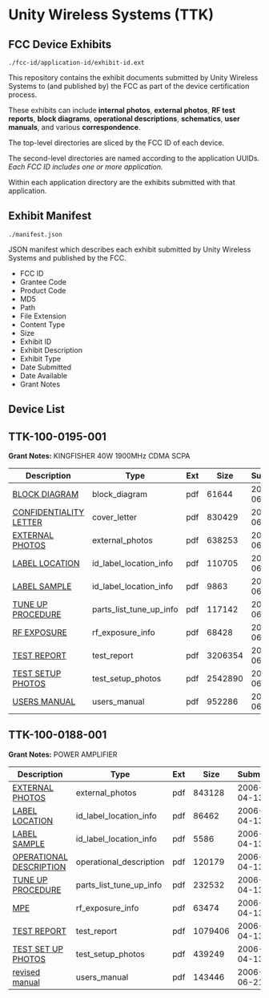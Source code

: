 # Unity Wireless Systems (TTK)
## FCC Device Exhibits

```
./fcc-id/application-id/exhibit-id.ext
```

This repository contains the exhibit documents submitted by Unity Wireless Systems to (and published by) the FCC as part of the device certification process.

These exhibits can include **internal photos**, **external photos**, **RF test reports**, **block diagrams**, **operational descriptions**, **schematics**, **user manuals**, and various **correspondence**.

The top-level directories are sliced by the FCC ID of each device.

The second-level directories are named according to the application UUIDs. *Each FCC ID includes one or more application.*

Within each application directory are the exhibits submitted with that application. 

## Exhibit Manifest

```
./manifest.json
```

JSON manifest which describes each exhibit submitted by Unity Wireless Systems and published by the FCC.

- FCC ID
- Grantee Code
- Product Code
- MD5
- Path
- File Extension
- Content Type
- Size
- Exhibit ID
- Exhibit Description
- Exhibit Type
- Date Submitted
- Date Available
- Grant Notes

## Device List
## TTK-100-0195-001
**Grant Notes:** KINGFISHER 40W 1900MHz CDMA SCPA

| Description | Type | Ext | Size | Submitted | Available |
| ----------- | ---- | --- | ---- | --------- | --------- |
| [BLOCK DIAGRAM](TTK-100-0195-001/b64ba2fcc8ed13336ccef50cb8156a85/672133.pdf) | block_diagram | pdf | 61644 | 2006-06-22 | 2006-06-21 |
| [CONFIDENTIALITY LETTER](TTK-100-0195-001/b64ba2fcc8ed13336ccef50cb8156a85/672132.pdf) | cover_letter | pdf | 830429 | 2006-06-22 | 2006-06-21 |
| [EXTERNAL PHOTOS](TTK-100-0195-001/b64ba2fcc8ed13336ccef50cb8156a85/672149.pdf) | external_photos | pdf | 638253 | 2006-06-22 | 2006-06-21 |
| [LABEL LOCATION](TTK-100-0195-001/b64ba2fcc8ed13336ccef50cb8156a85/672150.pdf) | id_label_location_info | pdf | 110705 | 2006-06-22 | 2006-06-21 |
| [LABEL SAMPLE](TTK-100-0195-001/b64ba2fcc8ed13336ccef50cb8156a85/672153.pdf) | id_label_location_info | pdf | 9863 | 2006-06-22 | 2006-06-21 |
| [TUNE UP PROCEDURE](TTK-100-0195-001/b64ba2fcc8ed13336ccef50cb8156a85/672155.pdf) | parts_list_tune_up_info | pdf | 117142 | 2006-06-22 | 2006-06-21 |
| [RF EXPOSURE](TTK-100-0195-001/b64ba2fcc8ed13336ccef50cb8156a85/672152.pdf) | rf_exposure_info | pdf | 68428 | 2006-06-22 | 2006-06-21 |
| [TEST REPORT](TTK-100-0195-001/b64ba2fcc8ed13336ccef50cb8156a85/672156.pdf) | test_report | pdf | 3206354 | 2006-06-22 | 2006-06-21 |
| [TEST SETUP PHOTOS](TTK-100-0195-001/b64ba2fcc8ed13336ccef50cb8156a85/672154.pdf) | test_setup_photos | pdf | 2542890 | 2006-06-22 | 2006-06-21 |
| [USERS MANUAL](TTK-100-0195-001/b64ba2fcc8ed13336ccef50cb8156a85/672151.pdf) | users_manual | pdf | 952286 | 2006-06-22 | 2006-06-21 |
## TTK-100-0188-001
**Grant Notes:** POWER AMPLIFIER

| Description | Type | Ext | Size | Submitted | Available |
| ----------- | ---- | --- | ---- | --------- | --------- |
| [EXTERNAL PHOTOS](TTK-100-0188-001/68c48616a0ce7ad1345316dc8f565418/647102.pdf) | external_photos | pdf | 843128 | 2006-04-13 | 2006-04-11 |
| [LABEL LOCATION](TTK-100-0188-001/68c48616a0ce7ad1345316dc8f565418/647095.pdf) | id_label_location_info | pdf | 86462 | 2006-04-13 | 2006-04-11 |
| [LABEL SAMPLE](TTK-100-0188-001/68c48616a0ce7ad1345316dc8f565418/647101.pdf) | id_label_location_info | pdf | 5586 | 2006-04-13 | 2006-04-11 |
| [OPERATIONAL DESCRIPTION](TTK-100-0188-001/68c48616a0ce7ad1345316dc8f565418/647096.pdf) | operational_description | pdf | 120179 | 2006-04-13 | 2006-04-11 |
| [TUNE UP PROCEDURE](TTK-100-0188-001/68c48616a0ce7ad1345316dc8f565418/647099.pdf) | parts_list_tune_up_info | pdf | 232532 | 2006-04-13 | 2006-04-11 |
| [MPE](TTK-100-0188-001/68c48616a0ce7ad1345316dc8f565418/647098.pdf) | rf_exposure_info | pdf | 63474 | 2006-04-13 | 2006-04-11 |
| [TEST REPORT](TTK-100-0188-001/68c48616a0ce7ad1345316dc8f565418/647103.pdf) | test_report | pdf | 1079406 | 2006-04-13 | 2006-04-11 |
| [TEST SET UP PHOTOS](TTK-100-0188-001/68c48616a0ce7ad1345316dc8f565418/647097.pdf) | test_setup_photos | pdf | 439249 | 2006-04-13 | 2006-04-11 |
| [revised manual](TTK-100-0188-001/68c48616a0ce7ad1345316dc8f565418/671142.pdf) | users_manual | pdf | 143446 | 2006-06-21 | 2006-04-11 |
